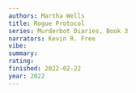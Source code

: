 ```yaml
---
authors: Martha Wells
title: Rogue Protocol
series: Murderbot Diaries, Book 3
narrators: Kevin R. Free
vibe:
summary:
rating:
finished: 2022-02-22
year: 2022
---
```

